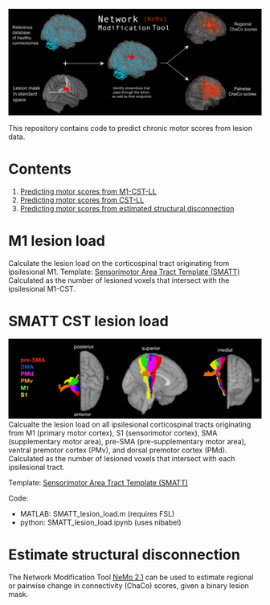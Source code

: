 ![nemo_pic](figures/NetworkModificationTool.png)

This repository contains code to predict chronic motor scores from lesion data.


# Contents

1. [Predicting motor scores from M1-CST-LL](#m1-lesion-load)
2. [Predicting motor scores from CST-LL](#smatt-cst-lesion-load)
3. [Predicting motor scores from estimated structural disconnection](#estimate-structural-disconnection)


# M1 lesion load
Calculate the lesion load on the corticospinal tract originating from ipsilesional M1. 
Template: [Sensorimotor Area Tract Template (SMATT)](http://lrnlab.org/)
Calculated as the number of lesioned voxels that intersect with the ipsilesional M1-CST.


# SMATT CST lesion load
![SMATT_pic](figures/smatt_template.png)
Calcualte the lesion load on all ipsilesional corticospinal tracts originating from M1 (primary motor cortex), S1 (sensorimotor cortex), SMA (supplementary motor area), pre-SMA (pre-supplementary motor area), ventral premotor cortex (PMv), and dorsal premotor cortex (PMd).
Calculated as the number of lesioned voxels that intersect with each ipsilesional tract.

Template: [Sensorimotor Area Tract Template (SMATT)](http://lrnlab.org/) 

Code:

- MATLAB: SMATT_lesion_load.m (requires FSL)
- python: SMATT_lesion_load.ipynb (uses nibabel)

# Estimate structural disconnection
The Network Modification Tool [NeMo 2.1](https://kuceyeski-wcm-web.s3.us-east-1.amazonaws.com/upload.html) can be used to estimate regional or pairwise change in connectivity (ChaCo) scores, given a binary lesion mask.


